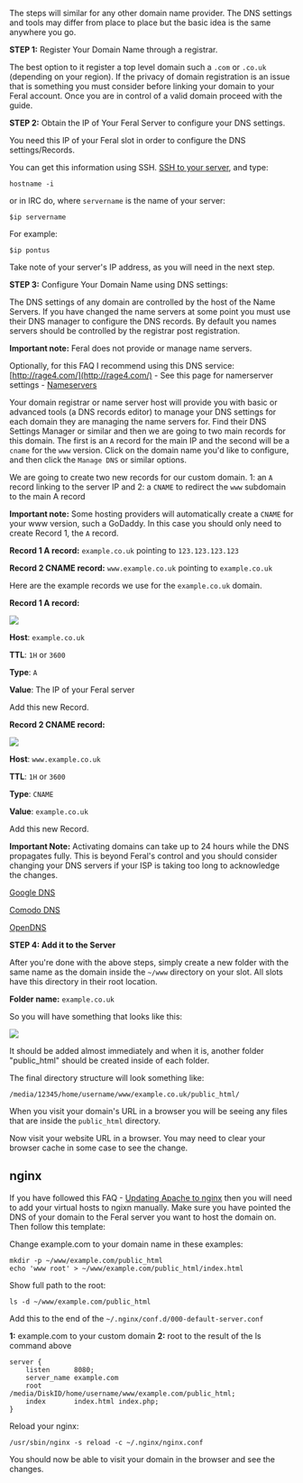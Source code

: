 
The steps will similar for any other domain name provider. The DNS settings and tools may differ from place to place but the basic idea is the same anywhere you go.

**STEP 1:** Register Your Domain Name through a registrar.

The best option to it register a top level domain such a `.com` or `.co.uk` (depending on your region). If the privacy of domain registration is an issue that is something you must consider before linking your domain to your Feral account. Once you are in control of a valid domain proceed with the guide.

**STEP 2:** Obtain the IP of Your Feral Server to configure your DNS settings.

You need this IP of your Feral slot in order to configure the DNS settings/Records.

You can get this information using SSH. [SSH to your server](https://www.feralhosting.com/faq/view?question=12), and type:

~~~
hostname -i
~~~

or in IRC do, where `servername` is the name of your server:

~~~
$ip servername
~~~

For example:

~~~
$ip pontus
~~~

Take note of your server's IP address, as you will need in the next step.

**STEP 3:** Configure Your Domain Name using DNS settings:

The DNS settings of any domain are controlled by the host of the Name Servers. If you have changed the name servers at some point you must use their DNS manager to configure the DNS records. By default you names servers should be controlled by the registrar post registration.

**Important note:** Feral does not provide or manage name servers.

Optionally, for this FAQ I recommend using this DNS service: [http://rage4.com/](http://rage4.com/) - See this page for namerserver settings - [Nameservers](http://gbshouse.uservoice.com/knowledgebase/articles/107710-rage4-dns-frequently-asked-questions-faq-)

Your domain registrar or name server host will provide you with basic or advanced tools (a DNS records editor) to manage your DNS settings for each domain they are managing the name servers for. Find their DNS Settings Manager or similar and then we are going to two main records for this domain. The first is an `A` record for the main IP and the second will be a `cname` for the `www` version. Click on the domain name you'd like to configure, and then click the `Manage DNS` or similar options.

We are going to create two new records for our custom domain. 1: an `A` record linking to the server IP and 2: a `CNAME` to redirect the `www` subdomain to the main A record

**Important note:** Some hosting providers will automatically create a `CNAME` for your www version, such a GoDaddy. In this case you should only need to create Record 1, the `A` record. 

**Record 1 A record:** `example.co.uk` pointing to `123.123.123.123`

**Record 2 CNAME record:** `www.example.co.uk` pointing to `example.co.uk`

Here are the example records we use for the `example.co.uk` domain.

**Record 1 A record:**

![](https://raw.github.com/feralhosting/feralfilehosting/master/Feral%20Wiki/HTTP/Host%20a%20virtual%20host%20on%20your%20Feral%20slot/1.png)

**Host**: `example.co.uk`

**TTL**: `1H` or `3600`

**Type**: `A`

**Value**: The IP of your Feral server

Add this new Record.

**Record 2 CNAME record:**

![](https://raw.github.com/feralhosting/feralfilehosting/master/Feral%20Wiki/HTTP/Host%20a%20virtual%20host%20on%20your%20Feral%20slot/2.png)

**Host**: `www.example.co.uk`

**TTL**: `1H` or `3600`

**Type**: `CNAME`

**Value**: `example.co.uk`

Add this new Record.

**Important Note:** Activating domains can take up to 24 hours while the DNS propagates fully. This is beyond Feral's control and you should consider changing your DNS servers if your ISP is taking too long to acknowledge the changes.

[Google DNS](https://developers.google.com/speed/public-dns/)

[Comodo DNS](http://www.comodo.com/secure-dns/)

[OpenDNS](http://www.opendns.com/)

**STEP 4: Add it to the Server**

After you're done with the above steps, simply create a new folder with the same name as the domain inside the `~/www` directory on your slot. All slots have this directory in their root location.

**Folder name:** `example.co.uk`

So you will have something that looks like this:

![](https://raw.github.com/feralhosting/feralfilehosting/master/Feral%20Wiki/HTTP/Host%20a%20virtual%20host%20on%20your%20Feral%20slot/3.png)

It should be added almost immediately and when it is, another folder "public_html" should be created inside of each folder.

The final directory structure will look something like:

~~~
/media/12345/home/username/www/example.co.uk/public_html/
~~~

When you visit your domain's URL in a browser you will be seeing any files that are inside the `public_html` directory.

Now visit your website URL in a browser. You may need to clear your browser cache in some case to see the change.


nginx
---

If you have followed this FAQ - [Updating Apache to nginx](https://www.feralhosting.com/faq/view?question=231) then you will need to add your virtual hosts to ngixn manually. Make sure you have pointed the DNS of your domain to the Feral server you want to host the domain on. Then follow this template:

Change example.com to your domain name in these examples:

~~~
mkdir -p ~/www/example.com/public_html
echo 'www root' > ~/www/example.com/public_html/index.html
~~~

Show full path to the root:

~~~
ls -d ~/www/example.com/public_html
~~~

Add this to the end of the  `~/.nginx/conf.d/000-default-server.conf `

**1:** example.com to your custom domain 
**2:** root to the result of the ls command above

~~~
server {
    listen      8080;
    server_name example.com
    root        /media/DiskID/home/username/www/example.com/public_html;
    index       index.html index.php;
}
~~~

Reload your nginx:

~~~
/usr/sbin/nginx -s reload -c ~/.nginx/nginx.conf
~~~

You should now be able to visit your domain in the browser and see the changes.



